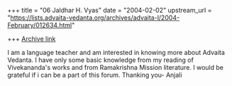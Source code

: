 +++
title = "06 Jaldhar H. Vyas"
date = "2004-02-02"
upstream_url = "https://lists.advaita-vedanta.org/archives/advaita-l/2004-February/012634.html"

+++
[Archive link](https://lists.advaita-vedanta.org/archives/advaita-l/2004-February/012634.html)

I am a language teacher and am interested in knowing more about Advaita
Vedanta. I have only some basic knowledge from my reading of Vivekananda's
works and from Ramakrishna Mission literature. I would be grateful if i
can be a part of this forum. Thanking you- Anjali

